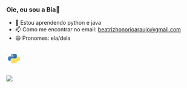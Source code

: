 ### Oie, eu sou a Bia👋

- 🌱 Estou aprendendo python e java
- 📫 Como me encontrar no email: beatrizhonorioaraujo@gmail.com
- 😄 Pronomes: ela/dela

<div style="display: inline_block"><br>
 <img align="center" alt="Rafa-Python" height="30" width="40" src="https://raw.githubusercontent.com/devicons/devicon/master/icons/python/python-original.svg">
</div>

  ##
  
<div>
<a href="https://www.linkedin.com/in/beatriz-hon%C3%B3rio-ara%C3%BAjo-228643244/"><img src="https://img.shields.io/badge/-LinkedIn-%230077B5?style=for-the-badge&logo=linkedin&logoColor=white" target="_blank"></a> 
</div>
